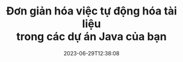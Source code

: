 ---
############################# Static ##########################
layout: "landing"
date: 2023-06-29T12:38:08
draft: false

lang: vi
product: "Total"
product_tag: "total"
platform: "Java"
platform_tag: "java"

############################# Drop-down ############################
supported_platforms:
  items:
    # supported_platforms loop
    - title: ".NET"
      tag: "net"
    # supported_platforms loop
    - title: "Java"
      tag: "java"
      
############################# Head ############################
head_title: "Bộ tự động hóa tài liệu tất cả trong một dành cho các ứng dụng Java"
head_description: "GroupDocs.Total for Java là thư viện tự động hóa tài liệu toàn diện được thiết kế riêng cho các nhà phát triển Java, cung cấp nhiều chức năng để xử lý các định dạng tài liệu đa dạng như PDF, Word, Excel, Hình ảnh, HTML, Sơ đồ, v.v."

############################# Header ############################
title: "Đơn giản hóa việc tự động hóa tài liệu<br> trong các dự án Java của bạn"
description: "Nâng cao khả năng tự động hóa tài liệu: dễ dàng chuyển đổi, xem, so sánh, chỉnh sửa và ký hơn 200 định dạng tệp một cách dễ dàng."
words:
  for: "for"

actions:
  main: "Tải xuống Maven miễn phí"
  main_link: "https://releases.groupdocs.com/java/repo/com/groupdocs/groupdocs-total/"
  alt: "Cấp phép"
  alt_link: "https://purchase.groupdocs.com/pricing/total/java"
  title: "Sẵn sàng để bắt đầu?"
  description: "Dùng thử miễn phí các tính năng của GroupDocs.Total hoặc yêu cầu giấy phép"

release:
  title: "Đã phát hành phiên bản {0}"
  notes: "Xem có gì mới"
  downloads: "Tải xuống"
  link: "https://releases.groupdocs.com/total/java/release-notes/latest/"

code:
  title: "Hợp nhất và xem các tệp Word trong Java"
  more: "Thêm ví dụ"
  more_link: "https://github.com/groupdocs-total/GroupDocs.Total-for-Java"
  install: |
    <dependencies>
      <dependency>
        <groupId>com.groupdocs</groupId>
        <artifactId>groupdocs-total</artifactId>
        <version>{0}</version>
      </dependency>
    </dependencies>

    <repositories>
      <repository>
        <id>repository.groupdocs.com</id>
        <name>GroupDocs Repository</name>
        <url>https://repository.groupdocs.com/repo/</url>
      </repository>
    </repositories>
  content: |
    ```java {style=abap}
    // Tải tệp DOCX nguồn 
    Merger merger = new Merger("sample1.docx");
    
    // Thêm một tệp DOCX khác để hợp nhất
    merger.join("sample2.docx");

    // Hợp nhất các tệp DOCX và lưu kết quả
    merger.save("merged.docx");
    
    // Tải tệp DOCX đã hợp nhất vào trình xem
    try (Viewer viewer = new Viewer("merged.docx"))
    {
      // Đặt tùy chọn HTML đầu ra, một tệp trên mỗi trang
      HtmlViewOptions viewOptions =   
      HtmlViewOptions.forEmbeddedResources("page{0}.html");
          
      // Kết xuất DOCX sang HTML bằng tài nguyên được nhúng        
      viewer.view(viewOptions);
    }
    ```

############################# Overview ############################
overview:
  enable: true
  title: "Sơ lược về GroupDocs.Total"
  description: "Tự động xem tệp, chuyển đổi, chỉnh sửa, so sánh, tìm kiếm, đóng dấu hình mờ và các quy trình công việc khác trong ứng dụng Java"
  features:
    # feature loop
    - title: "Kết hợp sức mạnh của nhiều sản phẩm GroupDocs thành một giải pháp toàn diện, duy nhất"
      content: | 
        Bạn có thể sử dụng các tính năng của các sản phẩm GroupDocs khác nhau để tạo ra phương pháp tùy chỉnh đáp ứng nhu cầu cụ thể của mình.
        <br><br>
        Ví dụ: bạn có thể chuyển đổi tệp Word thành PDF rồi thêm chữ ký điện tử. Hoặc điền dữ liệu mẫu tài liệu từ cơ sở dữ liệu hoặc trích xuất văn bản từ hình ảnh rồi dịch nó sang ngôn ngữ khác.
        <br><br>
        Khả năng là vô tận!
          
    # feature loop
    - title: "Nắm vững sự đa dạng của các định dạng tập tin"
      content: "GroupDocs.Total cho Java mở ra khả năng tương thích với hơn 200 định dạng tệp, cho phép bạn xử lý tất cả các loại tài liệu phổ biến. Từ các định dạng văn phòng như Word và Excel đến hình ảnh, mã và tệp được mã hóa, chúng tôi đều hỗ trợ bạn."

    # feature loop
    - title: "Hỗ trợ đa nền tảng"
      content: "Giải phóng bản thân khỏi những hạn chế của nền tảng. GroupDocs.Total cung cấp khả năng tương thích đa nền tảng, cho phép bạn cung cấp hiệu suất tối ưu và tính khả dụng của giải pháp cho người dùng trên bất kỳ hệ thống nào có thể cài đặt Java."

############################# Platforms ############################
platforms:
  enable: true
  title: "Nền tảng độc lập"
  description: "GroupDocs.Total for Java hỗ trợ các hệ điều hành, khung và trình quản lý gói sau"
  items:
    # platform loop
    - title: "Amazon"
      image: "amazon"
    # platform loop
    - title: "Docker"
      image: "docker"
    # platform loop
    - title: "Azure"
      image: "azure"
    # platform loop
    - title: "Eclipse"
      image: "eclipse"
    # platform loop
    - title: "IntelliJ"
      image: "intellij"
    # platform loop
    - title: "Windows"
      image: "windows"
    # platform loop
    - title: "Linux"
      image: "linux"
    # platform loop
    - title: "Maven"
      image: "maven"


############################# File formats ############################
formats:
  enable: true
  title: "Các định dạng tập tin được hỗ trợ"
  description: |
    GroupDocs.Total for Java hỗ trợ các thao tác với sau [định dạng tệp](https://docs.groupdocs.com/total/java/supported-document-formats/).
  groups:
    # group loop
    - color: "green"
      content: |
        ### Microsoft Office, OpenDocument và các định dạng văn bản
        * **Word:** DOC, DOCX, DOCM, DOT, DOTX, DOTM, RTF, TXT
        * **Excel:** XLS, XLSX, XLSM, XLSB, XLTM, XLT, XLTM, XLTX
        * **PowerPoint:** PPT, PPTX, PPS, PPSX, PPSM, POT, POTM, POTX, PPTM        
        * **Project:** MPP, MPT, MPX
        * **Outlook:** MSG, EML, EMLX, PST, OST
        * **OneNote:** ONE
        * **OpenDocument:** ODT, OTT, ODS, ODP, OTP, OTS, ODG
        * **Fixed Page Layout:** PDF, TEX, XPS, OXPS
        * **e-Books:** EPUB, MOBI, DjVu
        * **Delimiter-Separated Values:** CSV, TSV
    # group loop
    - color: "blue"
      content: |
        ### Hình ảnh, Đồ họa & Sơ đồ
        * **Hình ảnh raster:** BMP, GIF, JPG, PNG, TIFF, WebP, DNG, DIB, Jpeg2000 family
        * **Windows Icon:** ICO
        * **Scalable Vector Graphics:** SVG, CDR, CMX, IGS, SVGZ        
        * **Adobe Photoshop:** PSD, PSB        
        * **Stereo Lithography (3D Printing):** STL        
        * **Medical Imaging:** DICOM
        * **Plotter Documents:** PLT, HPG
        * **Autodesk Design Web Formats:** DWF, DWG
        * **AutoCAD Drawing:** DWT, IFC, STL, CF2        
      # group loop
    - color: "red"
      content: |
        ### Khác        
        * **Web:** HTML, MHT, MHTML, XML
        * **Metafile:** WMF, EMF, CGM, EMZ, WMZ
        * **Visio:** VSD, VDX, VSS, VSSX, VSX, VST, VSTX, VTX, VSDX, VDW, VSTM, VSSM, VSDM
        * **Project:** MPP, MPT, MPX
        * **PostScript:** PS, EPS
        * **Lưu trữ:** ZIP, TAR, BZ2, GZ, RAR, RAR5
        * **Khác:** VCF, VCARD, NUMBERS, NSF, OBJ
        * **C/C++/C# Files:** C, CC, C# , CPP, CXX, CS, H, HH, M, MM
        * **Java/JavaScript Files:** JAVA, JS, JSON, PROPERTIES

############################# Features ############################
features:
  enable: true
  title: "Các tính năng của GroupDocs.Total"
  description: "Quản lý, kết xuất và chuyển đổi toàn diện các tệp PDF và Tài liệu Office"

  items:
    # feature loop
    - icon: "viewer"
      title: "Xem tập tin mở rộng"
      content: "Xem tài liệu toàn diện với hơn 180 định dạng, bao gồm HTML, hình ảnh và PDF."

    # feature loop
    - icon: "conversion"
      title: "Chuyển đổi định dạng"
      content: "Chuyển đổi liền mạch giữa các định dạng tài liệu khác nhau mà không cần công cụ bên ngoài."

    # feature loop
    - icon: "annotation"
      title: "Chú thích tương tác"
      content: "Khả năng chú thích nâng cao cho các thành phần văn bản và hình ảnh trong tài liệu."

    # feature loop
    - icon: "comparison"
      title: "So sánh nội dung"
      content: "So sánh tài liệu chính xác, làm nổi bật sự khác biệt về nội dung và phong cách."

    # feature loop
    - icon: "signature"
      title: "Tính linh hoạt của chữ ký"
      content: "Tùy chọn chữ ký đa năng, bao gồm chữ ký văn bản, hình ảnh và chữ ký số."

    # feature loop
    - icon: "assembly"
      title: "Tạo tài liệu dựa trên mẫu"
      content: "Tạo tài liệu tự động từ các mẫu và nguồn dữ liệu bên ngoài."

    # feature loop
    - icon: "metadata"
      title: "Quản lý siêu dữ liệu"
      content: "Truy cập và thao tác siêu dữ liệu mạnh mẽ để tăng cường kiểm soát tài liệu."

    # feature loop
    - icon: "search"
      title: "tìm kiếm nâng cao"
      content: "Chức năng tìm kiếm mạnh mẽ với sự hỗ trợ cho các thuật toán mờ và đồng nghĩa."

    # feature loop
    - icon: "watermark"
      title: "Kiểm soát hình mờ"
      content: "Quản lý hình mờ tài liệu dễ dàng, cung cấp các tính năng tùy chỉnh và trích xuất."

############################# Code samples ############################
code_samples:
  enable: true
  title: "Mẫu mã"
  description: "Một số tình huống thực tế của GroupDocs.Total khi sử dụng Java"
  items:
    # code sample loop
    - title: "Bảo mật và sắp xếp hợp đồng: Áp dụng hình mờ và quản lý siêu dữ liệu trong tệp DOCX"
      content: |
        Bảo vệ và sắp xếp tài liệu Word của bạn một cách hiệu quả bằng ví dụ về mã toàn diện này. Mẫu bên dưới cho phép bạn triển khai tính năng quản lý siêu dữ liệu và hình mờ mạnh mẽ trong quy trình làm việc theo hợp đồng của bạn để tăng cường quản lý thông tin và bảo mật. Nó trình bày cách: <br><br>
        <b>Áp dụng hình mờ tùy chỉnh:</b> Thêm hình mờ 'Dự thảo hợp đồng' nổi bật vào tài liệu để có hình ảnh rõ ràng và bảo vệ. [Tùy chỉnh hình mờ](https://docs.groupdocs.com/watermark/java/adding-text-watermarks/) với các tùy chọn phông chữ, màu sắc, độ mờ và căn chỉnh. <br><br>
        <b>Nâng cao siêu dữ liệu:</b> Dễ dàng [sửa đổi siêu dữ liệu tài liệu](https://docs.groupdocs.com/metadata/java/working-with-metadata-in-word-processing-documents/) để bao gồm các chi tiết cần thiết như tác giả, thời gian tạo, công ty, danh mục, và từ khóa để cải thiện tổ chức và khả năng tìm kiếm.
       
        {{< landing/code title="Java">}}
        ```java {style=abap}  
        import com.groupdocs.metadata.Metadata;
        import com.groupdocs.watermark.Watermark;
        import com.groupdocs.watermark.Watermark.Common;
        import com.groupdocs.watermark.Options.HtmlViewOptions;
        
        // Tải tài liệu của bạn vào hình mờ
        Watermarker watermarker = new Watermarker("contract.docx");
        
        // Đặt văn bản và phông chữ mong muốn cho hình mờ
        TextWatermark watermark = new TextWatermark("Contract Draft", new Font("Arial", 36));
          
        // Chọn màu phông chữ và độ mờ văn bản, xoay và căn chỉnh
        watermark.setForegroundColor(Color.getRed());                                                            
        watermark.setHorizontalAlignment(HorizontalAlignment.Center);                                            
        watermark.setVerticalAlignment(VerticalAlignment.Center);                               

        // Áp dụng hình mờ
        watermarker.add(watermark);
        
        // Lưu tài liệu kết quả
        watermarker.save("watermarked-contract.docx");
        
        Metadata metadata = new Metadata("watermarked-contract.docx");        
        WordProcessingRootPackage root = metadata.getRootPackageGeneric();

        // Cập nhật thuộc tính siêu dữ liệu tài liệu
        root.getDocumentProperties().setAuthor("Name Surname");
        root.getDocumentProperties().setCreatedTime(new Date());
        root.getDocumentProperties().setCompany("Company Name");
        root.getDocumentProperties().setCategory("Work materials");
        root.getDocumentProperties().setKeywords("contract, watermarked");

        // Lưu tài liệu với siêu dữ liệu được cập nhật
        metadata.save("contract-final.docx");                
        ```
        {{< /landing/code >}}

    # code sample loop
    - title: "Sắp xếp hợp lý tài liệu"
      content: |
        <b>Kịch bản:</b> Một công ty luật lớn thường xuyên xử lý các tài liệu đa dạng chứa thông tin bí mật của khách hàng phải được biên tập lại trước khi chia sẻ với bên thứ ba hoặc để tiết lộ công khai. Việc biên tập lại thông tin nhạy cảm này theo cách thủ công có thể tẻ nhạt, tốn thời gian và dễ xảy ra lỗi của con người. Để đảm bảo tính hiệu quả, chính xác và tuân thủ các quy định bảo vệ dữ liệu, công ty pháp lý tìm kiếm giải pháp tự động để hợp lý hóa quy trình biên tập tài liệu. 
        
        <br>

        <b>Giải pháp:</b>
        GroupDocs.Total tự động hóa quy trình, kích hoạt chỉnh sửa khi nhận được tài liệu. Hơn nữa, [tùy chọn linh hoạt](https://docs.groupdocs.com/redaction/java/text-redactions/) cho phép tùy chỉnh bằng cách cho phép bạn đặt quy tắc, chọn chế độ chỉnh sửa (ví dụ: tắt, thay thế bằng dấu hoa thị) và chỉ định các phần hoặc trang cụ thể để biên tập. Cuối cùng, [đầu ra thân thiện với người dùng](https://docs.groupdocs.com/viewer/java/rendering-to-pdf/) tạo ra các tài liệu đã được biên tập lại ở định dạng PDF để dễ dàng chia sẻ và xem xét, đồng thời tăng cường tính bảo mật và khả năng kiểm tra đảm bảo toàn bộ quy trình được ghi lại để tuân thủ và chịu trách nhiệm. 
        <br><br>
        Giải pháp toàn diện này trao quyền cho các chuyên gia pháp lý và các tổ chức khác giảm đáng kể thời gian và chi phí soạn thảo, giảm thiểu lỗi của con người và xử lý thông tin nhạy cảm một cách nhất quán một cách tự tin.        
              
        {{< landing/code title="Java">}}
        ```java {style=abap}   
        import com.groupdocs.redaction.Redaction;
        import com.groupdocs.viewer.Viewer;
        import com.groupdocs.viewer.options.HtmlViewOptions;

        // Tải tài liệu có dữ liệu riêng tư vào trình chỉnh sửa 
        Redactor redactor = new Redactor("customer-info.docx");
        
        // Thiết lập và tùy chỉnh các tùy chọn biên tập 
        redactor.apply(new ExactPhraseRedaction("John Smith", new ReplacementOptions("[personal]")));
        
        // Áp dụng các chỉnh sửa và lưu kết quả 
        redactor.save();

        // Tải tệp đã được biên tập lại để xem xét 
        Viewer viewer = new Viewer("customer-info.docx");
        
        // Thiết lập PDF như định dạng xem mong muốn       
        PdfViewOptions viewOptions = new PdfViewOptions("redacted-info.pdf");

        // Lưu tài liệu thành PDF      
        viewer.view(viewOptions);        
        ```
        {{< /landing/code >}}
############################# Reviews ############################
# reviews:
# enable: true
# title: "Đánh giá sản phẩm GroupDocs"
# description: "Đừng chỉ tin lời chúng tôi. Xem những nhà phát triển khác nói gì về API của chúng tôi"

# items:
#   # review loop
#   - title: "GroupDocs.Total"
#     content: "Dịch vụ tuyệt vời và sản phẩm tuyệt vời. Chúng cực kỳ hữu ích và phản hồi nhanh trong quá trình triển khai GroupDocs.Viewer cho .NET, không thể giới thiệu chúng đủ cao."
#     author: "Martin Lasarga"
#     company: "Product Manager at Axentria ECM by G.S.I."

#   # review loop
#   - title: "GroupDocs.Total"
#     content: "Sau khi triển khai và sử dụng GroupDocs.Viewer cho Java trong dự án, có vẻ như nó hoạt động rất tốt. Tôi đã thử nghiệm với rất nhiều tài liệu và cho đến nay vẫn tốt. Mọi thứ tôi đưa vào nó đều hiển thị độc đáo và trông đẹp như trong trình xem PDF hoặc MS Word."
#     author: "Mats Oustad"
#     company: "Senior Consultant/Partner at Novanet AS"
---